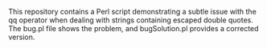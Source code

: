 This repository contains a Perl script demonstrating a subtle issue with the qq operator when dealing with strings containing escaped double quotes. The bug.pl file shows the problem, and bugSolution.pl provides a corrected version.